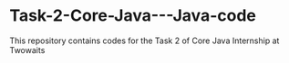# Task-2-Core-Java---Java-code
This repository contains codes for the Task 2 of Core Java Internship at Twowaits
